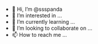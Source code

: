 - 👋 Hi, I’m @ssspanda
- 👀 I’m interested in ...
- 🌱 I’m currently learning ...
- 💞️ I’m looking to collaborate on ...
- 📫 How to reach me ...

<!---
ssspanda/ssspanda is a ✨ special ✨ repository because its `README.md` (this file) appears on your GitHub profile.
You can click the Preview link to take a look at your changes.
--->
